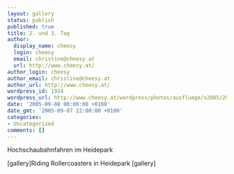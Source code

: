 ```yaml
---
layout: gallery
status: publish
published: true
title: 2. und 3. Tag
author:
  display_name: cheesy
  login: cheesy
  email: christine@cheesy.at
  url: http://www.cheesy.at/
author_login: cheesy
author_email: christine@cheesy.at
author_url: http://www.cheesy.at/
wordpress_id: 1924
wordpress_url: http://www.cheesy.at/wordpress/photos/ausfluege/x2005/2005-september/2-und-3-tag/
date: '2005-09-08 00:00:00 +0100'
date_gmt: '2005-09-07 22:00:00 +0100'
categories:
- Uncategorized
comments: []
---
```

<!--:de-->Hochschaubahnfahren im Heidepark
[gallery]<!--:--><!--:en-->Riding Rollercoasters in Heidepark
[gallery]<!--:-->
